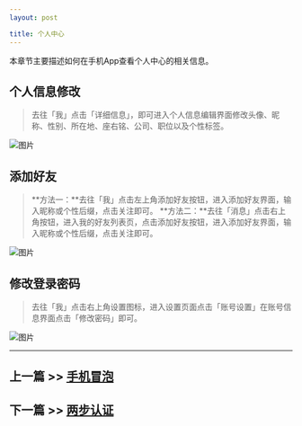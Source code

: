 ```yaml
---
layout: post

title: 个人中心
---
```


本章节主要描述如何在手机App查看个人中心的相关信息。

## 个人信息修改

> 去往「我」点击「详细信息」，即可进入个人信息编辑界面修改头像、昵称、性别、所在地、座右铭、公司、职位以及个性标签。

 ![图片](https://dn-coding-net-production-pp.qbox.me/814368ec-ccd8-4efc-ac11-458edadc3187.png) 

## 添加好友

>**方法一：**去往「我」点击左上角添加好友按钮，进入添加好友界面，输入昵称或个性后缀，点击关注即可。
>**方法二：**去往「消息」点击右上角按钮，进入我的好友列表页，点击添加好友按钮，进入添加好友界面，输入昵称或个性后缀，点击关注即可。

 ![图片](https://dn-coding-net-production-pp.qbox.me/a43c8991-50b7-4e28-ad36-ffb2a81f9835.png) 

## 修改登录密码

> 去往「我」点击右上角设置图标，进入设置页面点击「账号设置」在账号信息界面点击「修改密码」即可。

 ![图片](https://dn-coding-net-production-pp.qbox.me/ecf965cb-487d-45e5-a2ef-6765a6ff78b3.png)


---

## 上一篇 >> [手机冒泡](/help/doc/mobile/bubble.html)

## 下一篇 >> [两步认证](/help/doc/mobile/2fa.html)
